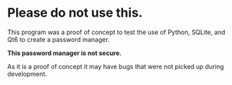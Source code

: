 # Please do not use this.

This program was a proof of concept to test the use of Python, SQLite, and Qt6 to create a password manager. 

**This password manager is not secure.** 

As it is a proof of concept it may have bugs that were not picked up during development.